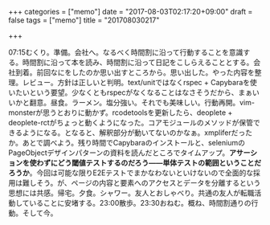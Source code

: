 +++
categories = ["memo"]
date = "2017-08-03T02:17:20+09:00"
draft = false
tags = ["memo"]
title = "201708030217"

+++

07:15むくり。準備。会社へ。なるべく時間割に沿って行動することを意識する。時間割に沿って本を読み、時間割に沿って日記をこしらえることとする。会社到着。前回なにをしたのか思い出すところから。思い出した。やった内容を整理。レビュー。方針は正しいと判明。text/unitではなくrspec + Capybaraを使いたいという要望。少なくともrspecがなくなることはなさそうだから、まぁいいかと翻意。昼食。ラーメン。塩分強い。それでも美味しい。行動再開。vim-monsterが思うとおりに動かず。rcodetoolsを更新したら、deoplete + deoplete-rctがちょっと動くようになった。コアモジュールのメソッドが保管できるようになる。となると、解釈部分が動いてないのかなぁ。xmpliferだったか。あとで調べよう。残り時間でCapybaraのインストールと、seleniumのPageObjectデザインパターンの資料を読んだところでタイムアップ。**アサーションを使わずにどう閾値テストするのだろう——単体テストの範囲ということだろうか**。今回は可能な限りE2Eテストでまかなわないといけないので全面的な採用は難しそう。が、ページの内容と要素へのアクセスとデータを分離するという思想には共感。帰宅。夕食。シャワー。友人とおしゃべり。共通の友人が転職活動していることに安堵する。23:00散歩。23:30おねむ。概ね、時間割通りの行動。そして今。
